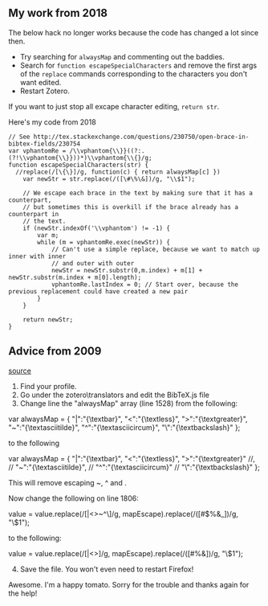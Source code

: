 My work from 2018
----------------------------

The below hack no longer works because the code has changed a lot since then.

- Try searching for `alwaysMap` and commenting out the baddies.
- Search for `function escapeSpecialCharacters` 
  and remove the first args of the `replace` commands corresponding to the characters you don't want edited.
- Restart Zotero.

If you want to just stop all excape character editing, `return str`.

Here's my code from 2018


```
// See http://tex.stackexchange.com/questions/230750/open-brace-in-bibtex-fields/230754
var vphantomRe = /\\vphantom{\\}}((?:.(?!\\vphantom{\\}}))*)\\vphantom{\\{}/g;
function escapeSpecialCharacters(str) {
  //replace(/[\{\}]/g, function(c) { return alwaysMap[c] })
	var newStr = str.replace(/([\#\%\&])/g, "\\$1");
	
	// We escape each brace in the text by making sure that it has a counterpart,
	// but sometimes this is overkill if the brace already has a counterpart in
	// the text.
	if (newStr.indexOf('\\vphantom') != -1) {
		var m;
		while (m = vphantomRe.exec(newStr)) {
			// Can't use a simple replace, because we want to match up inner with inner
			// and outer with outer
			newStr = newStr.substr(0,m.index) + m[1] + newStr.substr(m.index + m[0].length);
			vphantomRe.lastIndex = 0; // Start over, because the previous replacement could have created a new pair
		}
	}
	
	return newStr;
}
```

Advice from 2009
----------------

[source](https://forums.zotero.org/discussion/5324/bibtex-and-greek-characters/p1)

1) Find your profile. 
2) Go under the zotero\translators and edit the BibTeX.js file
3) Change line the "alwaysMap" array (line 1528) from the following:

var alwaysMap = {
"|":"{\\textbar}",
"<":"{\\textless}",
">":"{\\textgreater}",
"~":"{\\textasciitilde}",
"^":"{\\textasciicircum}",
"\\":"{\\textbackslash}"
};

to the following

var alwaysMap = {
"|":"{\\textbar}",
"<":"{\\textless}",
">":"{\\textgreater}" //,
//  "~":"{\\textasciitilde}",
//  "^":"{\\textasciicircum}" 
//  "\\":"{\\textbackslash}"
};

This will remove escaping ~, ^ and \.

Now change the following on line 1806:

value = value.replace(/[|\<\>\~\^\\]/g, mapEscape).replace(/([\#\$\%\&\_])/g, "\\$1");

to the following:

value = value.replace(/[|\<\>]/g, mapEscape).replace(/([\#\%\&])/g, "\\$1");

4) Save the file. You won't even need to restart Firefox!

Awesome. I'm a happy tomato. Sorry for the trouble and thanks again for the help!

